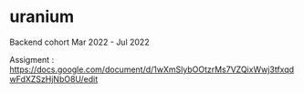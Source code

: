 # uranium
Backend cohort Mar 2022 - Jul 2022

Assigment : https://docs.google.com/document/d/1wXmSlybOOtzrMs7VZQixWwj3tfxqdwFdXZSzHjNbO8U/edit
